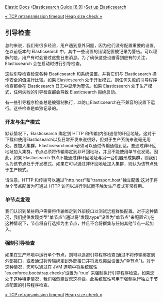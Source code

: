 

[Elastic Docs](/guide/) ›[Elasticsearch Guide [8.9]](index.md) ›[Set up
Elasticsearch](setup.md)

[« TCP retransmission timeout](system-config-tcpretries.md) [Heap size check
»](_heap_size_check.md)

## 引导检查

总的来说，我们有很多经验，用户遇到意外问题，因为他们没有配置重要的设置。在以前版本的 Elasticsearch 中，其中一些设置的错误配置被记录为警告。可以理解的是，用户有时会错过这些日志消息。为了确保这些设置得到应有的关注，Elasticsearch 会在启动时进行引导检查。

这些引导检查检查各种 Elasticsearch 和系统设置，并将它们与 Elasticsearch 操作安全的值进行比较。如果 Elasticsearch 处于开发模式，则任何失败的引导程序检查都会在 Elasticsearch 日志中显示为警告。如果 Elasticsearch 处于生产模式，任何失败的引导检查都会导致 Elasticsearch 拒绝启动。

有一些引导程序检查总是被强制执行，以防止Elasticsearch在不兼容的设置下运行。这些检查是单独记录的。

### 开发与生产模式

默认情况下，Elasticsearch 绑定到 HTTP 和传输(内部)通信的环回地址。这对于下载和使用Elasticsearch以及日常开发来说很好，但对于生产系统来说毫无用处。要加入集群，Elasticsearchnode必须可以通过传输通信到达。要通过非环回地址加入集群，节点必须将传输绑定到非环回地址，并且不能使用单节点发现。因此，如果 Elasticsearch 节点不能通过非环回地址与另一台机器形成集群，则我们认为该节点处于开发模式，如果它可以通过非环回地址加入集群，则认为该节点处于生产模式。

请注意，HTTP 和传输可以通过"http.host"和"transport.host"独立配置;这对于将单个节点配置为可通过 HTTP 访问以进行测试而不触发生产模式非常有用。

### 单节点发现

我们认识到某些用户需要将传输绑定到外部接口以测试远程群集配置。对于这种情况，我们提供发现类型"单节点"(通过将"发现.type"设置为"单节点"来配置它);在这种情况下，节点将自行选择为主节点，并且不会将群集与任何其他节点一起加入。

### 强制引导检查

如果在生产环境中运行单个节点，则可以逃避引导程序检查(通过不将传输绑定到外部接口，或者通过将传输绑定到外部接口并将发现类型设置为"单节点")。对于这种情况，您可以通过在 JVM 选项中将系统属性 'es.enforce.bootstrap.checks'设置为 'true' 来强制执行引导程序检查。如果您处于这种特定情况，我们强烈建议您这样做。此系统属性可用于强制执行独立于节点配置的引导程序检查。

[« TCP retransmission timeout](system-config-tcpretries.md) [Heap size check
»](_heap_size_check.md)

